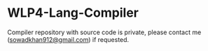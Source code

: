 # WLP4-Lang-Compiler
Compiler repository with source code is private, please contact me (sowadkhan912@gmail.com) if requested.
